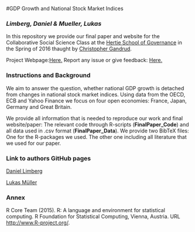 #GDP Growth and National Stock Market Indices
### ***Limberg, Daniel & Mueller, Lukas***

In this repository we provide our final paper and website for the Collaborative Social Science Class at the [Hertie School of Governance](https://www.hertie-school.org/home/) in the Spring of 2016 thaught by [Christopher Gandrud](https://github.com/christophergandrud).

Project Webpage:[Here.](http://lukasmueller89.github.io/FinalPaper/)
Report any issue or give feedback: [Here.](https://github.com/LukasMueller89/FinalPaper/issues)

### Instructions and Background

We aim to answer the question, whether national GDP growth is detached from changes in national stock market indices. Using data from the OECD, ECB and Yahoo Finance we focus on four open economies: France, Japan, Germany and Great Britain. 

We provide all information that is needed to reproduce our work and final website/paper: The relevant code through R-scripts (**FinalPaper_Code**) and all data used in .csv format (**FinalPaper_Data**). We provide two BibTeX files: One for the R-packages we used. The other one including all literature that we used for our paper.


### Link to authors GitHub pages
[Daniel Limberg](https://github.com/DanielLimberg)

[Lukas Müller](https://github.com/LukasMueller89)

### Annex

R Core Team (2015). R: A language and environment for statistical computing. R Foundation for Statistical Computing, Vienna, Austria. URL http://www.R-project.org/. 
